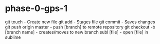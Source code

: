 # phase-0-gps-1

git touch - Create new file
git add - Stages file 
git commit - Saves changes
git push origin master -  push [branch] to remote repository
git checkout -b [branch name] - creates/moves to new branch
subl [file] - open [file] in sublime
